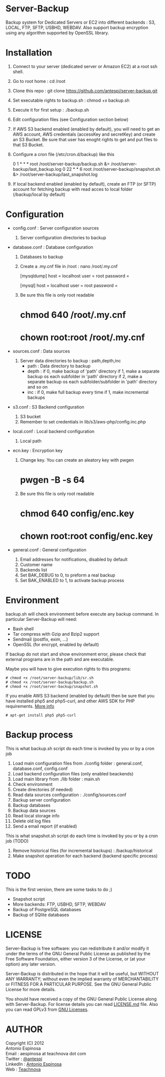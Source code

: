 Server-Backup
=============

Backup system for Dedicated Servers or EC2 into different backends :
S3, LOCAL, FTP, SFTP, USBHD, WEBDAV.
Also support backup encryption using any algorithm supported by OpenSSL library.



Installation
============

1.    Connect to your server (dedicated server or Amazon EC2) at a root ssh shell.
2.    Go to root home : cd /root
3.    Clone this repo : git clone https://github.com/antespi/server-backup.git
4.    Set executable rights to backup.sh : chmod +x backup.sh
5.    Execute it for first setup : ./backup.sh
6.    Edit configuration files (see Configuration section below)
7.    If AWS S3 backend enabled (enabled by default), you will need to get
an AWS account, AWS credentials (accessKey and secretKey) and create
an S3 Bucket. Be sure that user has enoght rights to get and put files
to that S3 Bucket.
8.    Configure a cron file (/etc/cron.d/backup) like this

        0  1 * *   *  root  /root/server-backup/backup.sh &> /root/server-backup/last_backup.log
        0 22 * *   6  root  /root/server-backup/snapshot.sh &> /root/server-backup/last_snapshot.log

9.    If local backend enabled (enabled by default), create an FTP (or SFTP)
account for fetching backup with read acces to local folder (/backup/local by default)



Configuration
=============

-   config.conf : Server configuration sources

    1.  Server configuration directories to backup

-   database.conf : Database configuration

    1.  Databases to backup
    2.  Create a .my.cnf file in /root : nano /root/.my.cnf

        [mysqldump]
        host = localhost
        user = root
        password = <your-mysql-root-pass>

        [mysql]
        host = localhost
        user = root
        password = <your-mysql-root-pass>

    3. Be sure this file is only root readable

        # chmod 640 /root/.my.cnf
        # chown root:root /root/.my.cnf


-   sources.conf : Data sources

    1.  Server data directories to backup : path,depth,inc
        - path  : Data directory to backup
        - depth : if 0, make backup of 'path' directory
                  if 1, make a separate backup os each subfolder in 'path' directory
                  if 2, make a separate backup os each subfolder/subfolder in 'path' directory
                  and so on
        - inc   : if 0, make full backup every time
                  if 1, make incremental backups

-   s3.conf : S3 Backend configuration

    1.  S3 bucket
    2.  Remember to set credentials in lib/s3/aws-php/config.inc.php

-   local.conf : Local backend configuration

    1.  Local path

-   ecn.key : Encryption key

    1. Change key. You can create an aleatory key with pwgen

        # pwgen -B -s 64

    2. Be sure this file is only root readable

        # chmod 640 config/enc.key
        # chown root:root config/enc.key

-   general.conf : General configuration

    1.  Email addresses for notifications, disabled by default
    2.  Customer name
    3.  Backends list
    4.  Set BAK_DEBUG to 0, to preform a real backup
    5.  Set BAK_ENABLED to 1, to activate backup process



Environment
===========

backup.sh will check environment before execute any backup command.
In particular Server-Backup will need:

-   Bash shell
-   Tar compress with Gzip and Bzip2 support
-   Sendmail (postfix, exim, ...)
-   OpenSSL (for encrypt, enabled by default)

If backup do not start and show environment error, please check that external programs are in the path and are executable.

Maybe you will have to give execution rights to this programs:

    # chmod +x /root/server-backup/lib/sr.sh
    # chmod +x /root/server-backup/backup.sh
    # chmod +x /root/server-backup/snapshot.sh

If you enable AWS S3 backend (enabled by default) then be sure that you have installed php5 and php5-curl, and other AWS SDK for PHP requirements. [More info](http://docs.amazonwebservices.com/AWSSdkDocsPHP/latest/DeveloperGuide/php-dg-setup.html)

    # apt-get install php5 php5-curl



Backup process
==============

This is what backup.sh script do each time is invoked by you or by a cron job

1.   Load main configuration files from ./config folder : general.conf, database.conf, config.conf
2.   Load backend configuration files (only enabled beackends)
3.   Load main library from ./lib folder : main.sh
4.   Check environment
5.   Create directories (if needed)
6.   Read data sources configuration : ./config/sources.conf
7.   Backup server configuration
8.   Backup databases
9.   Backup data sources
10.  Read local storage info
11.  Delete old log files
12.  Send a email report (if enabled)

This is what snapshot.sh script do each time is invoked by you or by a cron job (TODO)

1.   Remove historical files (for incremental backups) : /backup/historical
2.   Make snapshot operation for each backend (backend specific process)



TODO
====

This is the first version, there are some tasks to do ;)

-    Snapshot script
-    More backends: FTP, USBHD, SFTP, WEBDAV
-    Backup of PostgreSQL databases
-    Backup of SQlite databases



LICENSE
=======

Server-Backup is free software: you can redistribute it and/or modify it
under the terms of the GNU General Public License as published by the
Free Software Foundation, either version 3 of the License, or (at your
option) any later version.

Server-Backup is distributed in the hope that it will be useful,
but WITHOUT ANY WARRANTY; without even the implied warranty of
MERCHANTABILITY or FITNESS FOR A PARTICULAR PURPOSE.
See the GNU General Public License for more details.

You should have received a copy of the GNU General Public License along
with Server-Backup. For license details you can read
[LICENSE.md](https://github.com/antespi/server-backup/blob/master/LICENSE.md)
file. Also you can read GPLv3 from [GNU Licenses](http://www.gnu.org/licenses/).



AUTHOR
======

Copyright (C) 2012<br />
Antonio Espinosa<br />
Email    : aespinosa at teachnova dot com<br />
Twitter  : [@antespi](http://twitter.com/antespi)<br />
LinkedIn : [Antonio Espinosa](http://es.linkedin.com/in/antonioespinosa)<br />
Web      : [Teachnova](http://www.teachnova.com)
